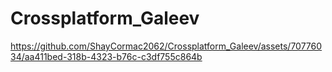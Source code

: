 # Crossplatform_Galeev

https://github.com/ShayCormac2062/Crossplatform_Galeev/assets/70776034/aa411bed-318b-4323-b76c-c3df755c864b

